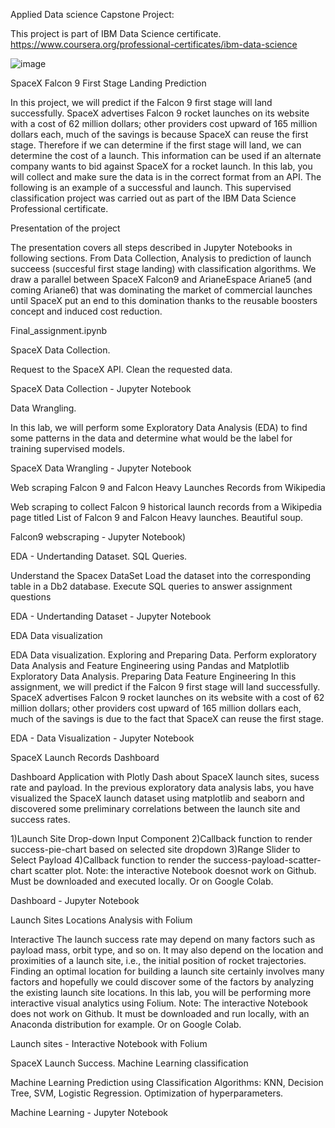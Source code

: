 Applied Data science Capstone Project:

This project is part of IBM Data Science certificate. https://www.coursera.org/professional-certificates/ibm-data-science

![image](https://user-images.githubusercontent.com/121239062/232280643-666c4b63-44f2-4b7d-b9e7-82989dd88b1b.png)

SpaceX Falcon 9 First Stage Landing Prediction

In this project, we will predict if the Falcon 9 first stage will land successfully. SpaceX advertises Falcon 9 rocket launches on its website with a cost of 62 million dollars; other providers cost upward of 165 million dollars each, much of the savings is because SpaceX can reuse the first stage. Therefore if we can determine if the first stage will land, we can determine the cost of a launch. This information can be used if an alternate company wants to bid against SpaceX for a rocket launch. In this lab, you will collect and make sure the data is in the correct format from an API. The following is an example of a successful and launch. This supervised classification project was carried out as part of the IBM Data Science Professional certificate.

Presentation of the project

The presentation covers all steps described in Jupyter Notebooks in following sections. From Data Collection, Analysis to prediction of launch succeess (succesful first stage landing) with classification algorithms. We draw a parallel between SpaceX Falcon9 and ArianeEspace Ariane5 (and coming Ariane6) that was dominating the market of commercial launches until SpaceX put an end to this domination thanks to the reusable boosters concept and induced cost reduction.

Final_assignment.ipynb

SpaceX Data Collection.

Request to the SpaceX API.
Clean the requested data.

SpaceX Data Collection - Jupyter Notebook

Data Wrangling.

In this lab, we will perform some Exploratory Data Analysis (EDA) to find some patterns in the data and determine what would be the label for training supervised models.

SpaceX Data Wrangling - Jupyter Notebook

Web scraping Falcon 9 and Falcon Heavy Launches Records from Wikipedia

Web scraping to collect Falcon 9 historical launch records from a Wikipedia page titled List of Falcon 9 and Falcon Heavy launches. Beautiful soup.

Falcon9 webscraping - Jupyter Notebook)

EDA - Undertanding Dataset. SQL Queries.

Understand the Spacex DataSet
Load the dataset into the corresponding table in a Db2 database.
Execute SQL queries to answer assignment questions

EDA - Undertanding Dataset - Jupyter Notebook

EDA Data visualization

EDA Data visualization. Exploring and Preparing Data.
Perform exploratory Data Analysis and Feature Engineering using Pandas and Matplotlib Exploratory Data Analysis.
Preparing Data Feature Engineering
In this assignment, we will predict if the Falcon 9 first stage will land successfully. SpaceX advertises Falcon 9 rocket launches on its website with a cost of 62 million dollars; other providers cost upward of 165 million dollars each, much of the savings is due to the fact that SpaceX can reuse the first stage.

EDA - Data Visualization - Jupyter Notebook

SpaceX Launch Records Dashboard

Dashboard Application with Plotly Dash about SpaceX launch sites, sucess rate and payload. In the previous exploratory data analysis labs, you have visualized the SpaceX launch dataset using matplotlib and seaborn and discovered some preliminary correlations between the launch site and success rates.

1)Launch Site Drop-down Input Component
2)Callback function to render success-pie-chart based on selected site dropdown
3)Range Slider to Select Payload
4)Callback function to render the success-payload-scatter-chart scatter plot.
Note: the interactive Notebook doesnot work on Github. Must be downloaded and executed locally. Or on Google Colab.

Dashboard - Jupyter Notebook

Launch Sites Locations Analysis with Folium

Interactive The launch success rate may depend on many factors such as payload mass, orbit type, and so on. It may also depend on the location and proximities of a launch site, i.e., the initial position of rocket trajectories. Finding an optimal location for building a launch site certainly involves many factors and hopefully we could discover some of the factors by analyzing the existing launch site locations.
In this lab, you will be performing more interactive visual analytics using Folium.
Note: The interactive Notebook does not work on Github. It must be downloaded and run locally, with an Anaconda distribution for example. Or on Google Colab.

Launch sites - Interactive Notebook with Folium

SpaceX Launch Success. Machine Learning classification

Machine Learning Prediction using Classification Algorithms: KNN, Decision Tree, SVM, Logistic Regression.
Optimization of hyperparameters.

Machine Learning - Jupyter Notebook


